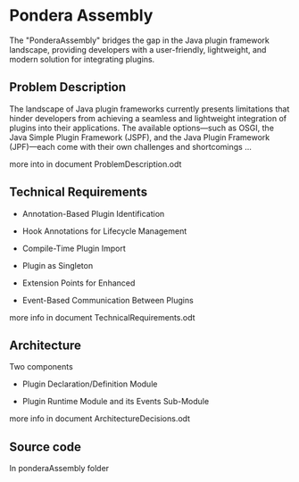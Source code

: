 # Pondera Assembly 

The "PonderaAssembly" bridges the gap in the Java plugin framework landscape, providing developers with a user-friendly, lightweight, and modern solution for integrating plugins.  


## Problem Description

The landscape of Java plugin frameworks currently presents limitations that hinder developers from achieving a seamless and lightweight integration of plugins into their applications. The available options—such as OSGI, the Java Simple Plugin Framework (JSPF), and the Java Plugin Framework (JPF)—each come with their own challenges and shortcomings ...

more into in document ProblemDescription.odt

## Technical Requirements

* Annotation-Based Plugin Identification

* Hook Annotations for Lifecycle Management

* Compile-Time Plugin Import

* Plugin as Singleton

* Extension Points for Enhanced

* Event-Based Communication Between Plugins

more info in document TechnicalRequirements.odt

## Architecture

Two components

* Plugin Declaration/Definition Module

* Plugin Runtime Module and its Events Sub-Module

more info in document ArchitectureDecisions.odt

## Source code 

In ponderaAssembly folder

